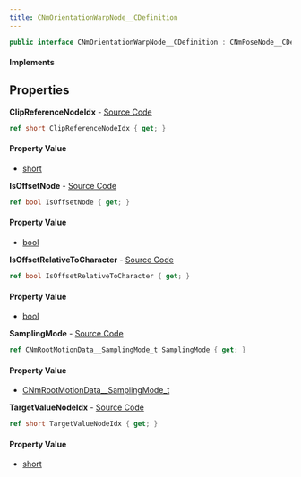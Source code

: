 ```yaml
---
title: CNmOrientationWarpNode__CDefinition
---
```


```csharp
public interface CNmOrientationWarpNode__CDefinition : CNmPoseNode__CDefinition, CNmGraphNode__CDefinition, ISchemaClass<CNmGraphNode__CDefinition>, ISchemaClass<CNmPoseNode__CDefinition>, ISchemaClass<CNmOrientationWarpNode__CDefinition>, ISchemaField, ISchemaClass, INativeHandle
```

#### Implements

## Properties

**ClipReferenceNodeIdx** - [Source Code](https://github.com/swiftly-solution/swiftlys2/blob/main/managed/src/SwiftlyS2.Generated/Schemas/Interfaces/CNmOrientationWarpNode__CDefinition.cs#L16)

```csharp
ref short ClipReferenceNodeIdx { get; }
```

#### Property Value

- [short](https://learn.microsoft.com/dotnet/api/system.int16)

**IsOffsetNode** - [Source Code](https://github.com/swiftly-solution/swiftlys2/blob/main/managed/src/SwiftlyS2.Generated/Schemas/Interfaces/CNmOrientationWarpNode__CDefinition.cs#L20)

```csharp
ref bool IsOffsetNode { get; }
```

#### Property Value

- [bool](https://learn.microsoft.com/dotnet/api/system.boolean)

**IsOffsetRelativeToCharacter** - [Source Code](https://github.com/swiftly-solution/swiftlys2/blob/main/managed/src/SwiftlyS2.Generated/Schemas/Interfaces/CNmOrientationWarpNode__CDefinition.cs#L22)

```csharp
ref bool IsOffsetRelativeToCharacter { get; }
```

#### Property Value

- [bool](https://learn.microsoft.com/dotnet/api/system.boolean)

**SamplingMode** - [Source Code](https://github.com/swiftly-solution/swiftlys2/blob/main/managed/src/SwiftlyS2.Generated/Schemas/Interfaces/CNmOrientationWarpNode__CDefinition.cs#L24)

```csharp
ref CNmRootMotionData__SamplingMode_t SamplingMode { get; }
```

#### Property Value

- [CNmRootMotionData__SamplingMode_t](/docs/api/shared/schemadefinitions/cnmrootmotiondata__samplingmode_t)

**TargetValueNodeIdx** - [Source Code](https://github.com/swiftly-solution/swiftlys2/blob/main/managed/src/SwiftlyS2.Generated/Schemas/Interfaces/CNmOrientationWarpNode__CDefinition.cs#L18)

```csharp
ref short TargetValueNodeIdx { get; }
```

#### Property Value

- [short](https://learn.microsoft.com/dotnet/api/system.int16)

